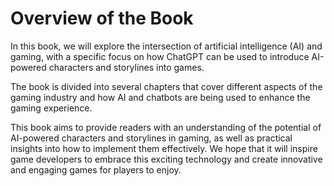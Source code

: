 Overview of the Book
==================================

In this book, we will explore the intersection of artificial intelligence (AI) and gaming, with a specific focus on how ChatGPT can be used to introduce AI-powered characters and storylines into games.

The book is divided into several chapters that cover different aspects of the gaming industry and how AI and chatbots are being used to enhance the gaming experience.

This book aims to provide readers with an understanding of the potential of AI-powered characters and storylines in gaming, as well as practical insights into how to implement them effectively. We hope that it will inspire game developers to embrace this exciting technology and create innovative and engaging games for players to enjoy.
